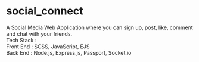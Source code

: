 # social_connect
A Social Media Web Application where you can sign up, post, like, comment and chat with your friends.<br>
Tech Stack : <br>
Front End : SCSS, JavaScript, EJS <br>
Back End : Node.js, Express.js, Passport, Socket.io

